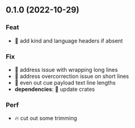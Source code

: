 ## 0.1.0 (2022-10-29)

### Feat

- 🌟  add kind and language headers if absent

### Fix

- 🐞  address issue with wrapping long lines
- 🐞 address overcorrection issue on short lines
- 💫 even out cue payload text line lengths
- **dependencies**: 💫 update crates

### Perf

- 🔥 cut out some trimming
